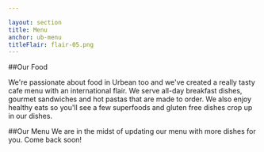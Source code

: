 ```yaml
---

layout: section
title: Menu
anchor: ub-menu
titleFlair: flair-05.png
---
```

##Our Food

We're passionate about food in Urbean too and we've created a really tasty cafe menu with an international flair. We serve all-day breakfast dishes, gourmet sandwiches and hot pastas that are made to order. We also enjoy healthy eats so you'll see a few superfoods and gluten free dishes crop up in our dishes.

##Our Menu
We are in the midst of updating our menu with more dishes for you. Come back soon!
